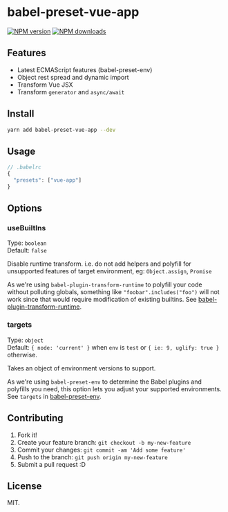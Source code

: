 # babel-preset-vue-app

[![NPM version](https://img.shields.io/npm/v/babel-preset-vue-app.svg?style=flat)](https://npmjs.com/package/babel-preset-vue-app) [![NPM downloads](https://img.shields.io/npm/dm/babel-preset-vue-app.svg?style=flat)](https://npmjs.com/package/babel-preset-vue-app)

## Features

- Latest ECMAScript features (babel-preset-env)
- Object rest spread and dynamic import
- Transform Vue JSX
- Transform `generator` and `async/await`

## Install

```bash
yarn add babel-preset-vue-app --dev
```

## Usage

```js
// .babelrc
{
  "presets": ["vue-app"]
}
```

## Options

### useBuiltIns

Type: `boolean`<br>
Default: `false`

Disable runtime transform. i.e. do not add helpers and polyfill for unsupported features of target environment, eg: `Object.assign`, `Promise`

As we're using `babel-plugin-transform-runtime` to polyfill your code without polluting globals, something like `"foobar".includes("foo")` will not work since that would require modification of existing builtins. See [babel-plugin-transform-runtime](https://www.npmjs.com/package/babel-plugin-transform-runtime).

### targets

Type: `object`<br>
Default: `{ node: 'current' }` when `env` is `test` or `{ ie: 9, uglify: true }` otherwise.

Takes an object of environment versions to support.

As we're using `babel-preset-env` to determine the Babel plugins and polyfills you need, this option lets you adjust your supported environments. See `targets` in [babel-preset-env](https://github.com/babel/babel-preset-env).

## Contributing

1. Fork it!
2. Create your feature branch: `git checkout -b my-new-feature`
3. Commit your changes: `git commit -am 'Add some feature'`
4. Push to the branch: `git push origin my-new-feature`
5. Submit a pull request :D


## License

MIT.
